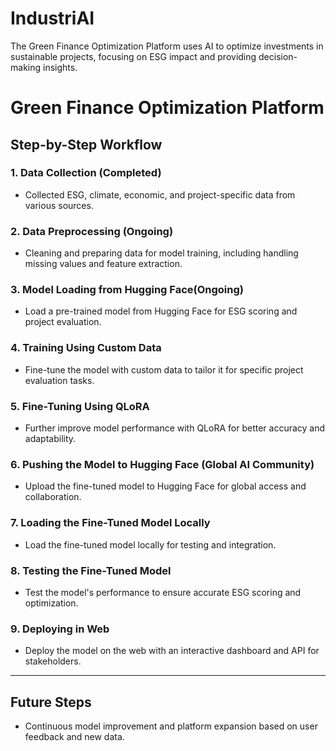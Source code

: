 # IndustriAI
The Green Finance Optimization Platform uses AI to optimize investments in sustainable projects, focusing on ESG impact and providing decision-making insights.

# Green Finance Optimization Platform

## Step-by-Step Workflow

### 1. **Data Collection (Completed)**
   - Collected ESG, climate, economic, and project-specific data from various sources.

### 2. **Data Preprocessing (Ongoing)**
   - Cleaning and preparing data for model training, including handling missing values and feature extraction.

### 3. **Model Loading from Hugging Face(Ongoing)**
   - Load a pre-trained model from Hugging Face for ESG scoring and project evaluation.

### 4. **Training Using Custom Data**
   - Fine-tune the model with custom data to tailor it for specific project evaluation tasks.

### 5. **Fine-Tuning Using QLoRA**
   - Further improve model performance with QLoRA for better accuracy and adaptability.

### 6. **Pushing the Model to Hugging Face (Global AI Community)**
   - Upload the fine-tuned model to Hugging Face for global access and collaboration.

### 7. **Loading the Fine-Tuned Model Locally**
   - Load the fine-tuned model locally for testing and integration.

### 8. **Testing the Fine-Tuned Model**
   - Test the model's performance to ensure accurate ESG scoring and optimization.

### 9. **Deploying in Web**
   - Deploy the model on the web with an interactive dashboard and API for stakeholders.

---

## Future Steps
- Continuous model improvement and platform expansion based on user feedback and new data.

